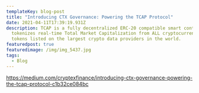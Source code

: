```yaml
---
templateKey: blog-post
title: "Introducing CTX Governance: Powering the TCAP Protocol"
date: 2021-04-11T17:39:19.931Z
description: TCAP is a fully decentralized ERC-20 compatible smart contract that
  tokenizes real-time Total Market Capitalization from ALL cryptocurrencies and
  tokens listed on the largest crypto data providers in the world.
featuredpost: true
featuredimage: /img/img_5437.jpg
tags:
  - Blog
---
```

https://medium.com/cryptexfinance/introducing-ctx-governance-powering-the-tcap-protocol-c1b32ce084bc